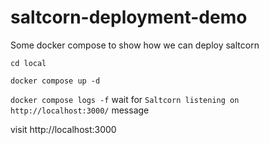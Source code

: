 # saltcorn-deployment-demo
Some docker compose to show how we can deploy saltcorn


`cd local`

`docker compose up -d`

`docker compose logs -f` wait for `Saltcorn listening on http://localhost:3000/` message

visit http://localhost:3000